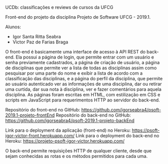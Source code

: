 UCDb: classificações e reviews de cursos da UFCG

Front-end do projeto da disciplina Projeto de Software UFCG - 2019.1.

Alunos:
* Igor Santa Ritta Seabra
* Victor Paz de Farias Braga

O front-end é basicamente uma interface de acesso à API REST do back-end. Ela possui a página de login, que permite entrar com um usuário e senha previamente cadastrados, a página de criação de usuário, a página de disciplinas que permite ver a lista de todas as disciplinas assim como pesquisar por uma parte do nome e exibir a lista de acordo com a classificação das disciplinas, e a página do perfil da disciplina, que permite ao usuário autenticado ver as informações de uma disciplina, dar ou retirar uma curtida, dar sua nota à disciplina, ver e fazer comentários para aquela disciplina. As páginas foram escritas em HTML, com estilização em CSS e scripts em JavaScript para requerimentos HTTP ao servidor do back-end.

Repositório do front-end no GitHub: https://github.com/igorseabra4/psoft-2019.1-projeto-frontEnd
Repositório do back-end no GitHub: https://github.com/igorseabra4/psoft-2019.1-projeto-backEnd

Link para o deployment da aplicação (front-end) no Heroku: https://psoft-igor-victor-front.herokuapp.com/
Link para o deployment do back-end no Heroku: https://projeto-psoft-igor-victor.herokuapp.com/

O back-end permite requisições HTTP de qualquer cliente, desde que sejam conhecidas as rotas e os métodos permitidos para cada uma.
